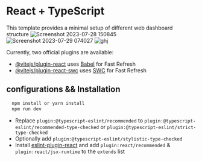 # React + TypeScript

This template provides a minimal setup of different web dashboard structure
![Screenshot 2023-07-28 150845](https://github.com/gideonekekeke/Dasboardsetups_React-TS/assets/71523437/6d61e7f7-f955-43b8-b4be-a881942a26e6)![Screenshot 2023-07-29 074027](https://github.com/gideonekekeke/Dasboardsetups_React-TS/assets/71523437/f8883b27-76d5-4c97-9ca1-058f3b087e04)
![ghj](https://github.com/gideonekekeke/Dasboardsetups_React-TS/assets/71523437/bb032a4a-60d9-4c09-9abb-4f0e5962ea93)


Currently, two official plugins are available:

- [@vitejs/plugin-react](https://github.com/vitejs/vite-plugin-react/blob/main/packages/plugin-react/README.md) uses [Babel](https://babeljs.io/) for Fast Refresh
- [@vitejs/plugin-react-swc](https://github.com/vitejs/vite-plugin-react-swc) uses [SWC](https://swc.rs/) for Fast Refresh

## configurations && Installation

```js
  npm install or yarn install
  npm run dev

```

- Replace `plugin:@typescript-eslint/recommended` to `plugin:@typescript-eslint/recommended-type-checked` or `plugin:@typescript-eslint/strict-type-checked`
- Optionally add `plugin:@typescript-eslint/stylistic-type-checked`
- Install [eslint-plugin-react](https://github.com/jsx-eslint/eslint-plugin-react) and add `plugin:react/recommended` & `plugin:react/jsx-runtime` to the `extends` list
